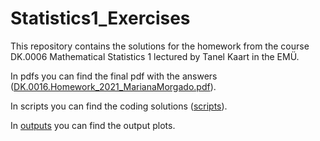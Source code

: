 # Statistics1_Exercises

This repository contains the solutions for the homework from the course DK.0006 Mathematical Statistics 1 lectured by Tanel Kaart in the EMÜ.

In pdfs you can find the final pdf with the answers ([DK.0016.Homework_2021_MarianaMorgado.pdf](https://github.com/marianarmorgado/Statistics1_Exercises/blob/main/pdfs/DK.0016.Homework_2021_MarianaMorgado.pdf)).

In scripts you can find the coding solutions ([scripts](https://github.com/marianarmorgado/Statistics1_Exercises/blob/main/scripts/exercises.R)).

In [outputs](https://github.com/marianarmorgado/Statistics1_Exercises/tree/main/outputs) you can find the output plots.
